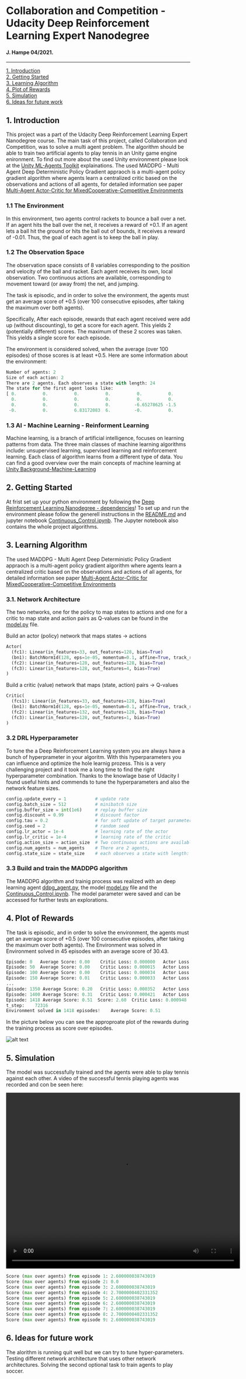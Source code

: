 # Collaboration and Competition - Udacity Deep Reinforcement Learning Expert Nanodegree
#### J. Hampe 04/2021.
---

[1. Introduction](#intro)  
[2. Getting Started](#start)  
[3. Learning Algorithm](#algo)  
[4. Plot of Rewards](#plot)  
[5. Simulation](#sim)  
[6. Ideas for future work](#future)  

[//]: # (Image References)
[image1]: ./media/score_episode.png "Score over Episode"
[image2]: ./media/game_set_match.mp4 "Trained Agent"

<a name="intro"></a>
## 1. Introduction 
This project was a part of the Udacity Deep Reinforcement Learning Expert Nanodegree course. The main task of this project, called Collaboration and Competition, was to solve a multi agent problem. The algorithm should be able to train two artificial agents to play tennis in an Unity game engine enironment. To find out more about the used Unity environment please look at the [Unity ML-Agents Toolkit](https://github.com/Unity-Technologies/ml-agents) explainations. The used MADDPG - Multi Agent Deep Deterministic Policy Gradient appraoch is a multi-agent policy gradient algorithm where agents learn a centralized critic based on the observations and actions of all agents, for detailed information see paper [Multi-Agent Actor-Critic for MixedCooperative-Competitive Environments](https://papers.nips.cc/paper/2017/file/68a9750337a418a86fe06c1991a1d64c-Paper.pdf)

### 1.1 The Environment 
In this environment, two agents control rackets to bounce a ball over a net. If an agent hits the ball over the net, it receives a reward of +0.1. If an agent lets a ball hit the ground or hits the ball out of bounds, it receives a reward of -0.01. Thus, the goal of each agent is to keep the ball in play.

### 1.2 The Observation Space 
The observation space consists of 8 variables corresponding to the position and velocity of the ball and racket. Each agent receives its own, local observation. Two continuous actions are available, corresponding to movement toward (or away from) the net, and jumping.

The task is episodic, and in order to solve the environment, the agents must get an average score of +0.5 (over 100 consecutive episodes, after taking the maximum over both agents).

Specifically, After each episode, rewards that each agent received were add up (without discounting), to get a score for each agent. 
This yields 2 (potentially different) scores. The maximum of these 2 scores was taken. This yields a single score for each episode.

The environment is considered solved, when the average (over 100 episodes) of those scores is at least +0.5.
Here are some information about the environment:
```python
Number of agents: 2
Size of each action: 2
There are 2 agents. Each observes a state with length: 24
The state for the first agent looks like: 
[ 0.          0.          0.          0.          0.          0.
  0.          0.          0.          0.          0.          0.
  0.          0.          0.          0.         -6.65278625 -1.5
 -0.          0.          6.83172083  6.         -0.          0.        ]
```
### 1.3 AI - Machine Learning - Reinforment Learning
Machine learning, is a branch of artificial intelligence, focuses on learning patterns from data. The three main classes of machine learning algorithms include: unsupervised learning, supervised learning and reinforcement learning. Each class of algorithm learns from a different type of data. You can find a good overview over the main concepts of machine learning at [Unity Background-Machine-Learning](https://github.com/Unity-Technologies/ml-agents/blob/master/docs/Background-Machine-Learning.md)

<a name="start"></a>
## 2. Getting Started 
At frist set up your python environment by following the [Deep Reinforcement Learning Nanodegree - dependencies](https://github.com/udacity/deep-reinforcement-learning#dependencies)!
To set up and run the environment please follow the generell instructions in the [README.md](./README.md) and jupyter notebook [Continuous_Control.ipynb](./Collaboration-and-Competition.ipynb). The Jupyter notebook also contains the whole project algorithms.

<a name="algo"></a>
## 3. Learning Algorithm 
The used MADDPG - Multi Agent Deep Deterministic Policy Gradient appraoch is a multi-agent policy gradient algorithm where agents learn a centralized critic based on the observations and actions of all agents, for detailed information see paper [Multi-Agent Actor-Critic for MixedCooperative-Competitive Environments](https://papers.nips.cc/paper/2017/file/68a9750337a418a86fe06c1991a1d64c-Paper.pdf)

### 3.1. Network Architecture 
The two networks, one for the policy to map states to actions and one for a critic to map state and action pairs as Q-values can be found in the [model.py](./model.py) file.

Build an actor (policy) network that maps states -> actions
```python
Actor(
  (fc1): Linear(in_features=33, out_features=128, bias=True)
  (bn1): BatchNorm1d(128, eps=1e-05, momentum=0.1, affine=True, track_running_stats=True)
  (fc2): Linear(in_features=128, out_features=128, bias=True)
  (fc3): Linear(in_features=128, out_features=4, bias=True)
)
```
Build a critic (value) network that maps (state, action) pairs -> Q-values
```python
Critic(
  (fcs1): Linear(in_features=33, out_features=128, bias=True)
  (bn1): BatchNorm1d(128, eps=1e-05, momentum=0.1, affine=True, track_running_stats=True)
  (fc2): Linear(in_features=132, out_features=128, bias=True)
  (fc3): Linear(in_features=128, out_features=1, bias=True)
)
```

### 3.2 DRL Hyperparameter 
To tune the a Deep Reinforcement Learning system you are always have a bunch of hyperprameter in your algoritm. With this hyperparameters you can influence and optimize the hole learnig prozess. This is a very challenging project and it took me a long time to find the right hyperparameter combination. Thanks to the knowlage base of Udacity I found useful hints and commends to tune the hyperparameters and also the network feature sizes.

```python
config.update_every = 1           # update rate
config.batch_size = 512           # minibatch size
config.buffer_size = int(1e6)     # replay buffer size
config.discount = 0.99            # discount factor
config.tau = 0.2                  # for soft update of target parameters
config.seed = 2                   # random seed
config.lr_actor = 1e-4            # learning rate of the actor
config.lr_critic = 1e-4           # learning rate of the critic
config.action_size = action_size  # Two continuous actions are available.
config.num_agents = num_agents    # There are 2 agents,
config.state_size = state_size    # each observes a state with length: 24
```
### 3.3 Build and train the MADDPG algorithm 
The MADDPG algorithm and trainig process was realized with an deep learning agent [ddpg_agent.py](./ddpg_agent.py), the model [model.py](./model.py) file and the [Continuous_Control.ipynb](./Collaboration-and-Competition.ipynb). The model parameter were saved and can be accessed for further tests an explorations.


<a name="plot"></a>
## 4. Plot of Rewards 
The task is episodic, and in order to solve the environment, the agents must get an average score of +0.5 (over 100 consecutive episodes, after taking the maximum over both agents).
The Environment was solved in Environment solved in 45 episodes with an average score of 30.43.
```python
Episode: 0   Average Score: 0.00	Critic Loss: 0.000000	Actor Loss: 0.000000	t_step:       15
Episode: 50  Average Score: 0.00	Critic Loss: 0.000015	Actor Loss: -0.005425	t_step:      797
Episode: 100 Average Score: 0.00	Critic Loss: 0.000034	Actor Loss: -0.000644	 t_step:     1558
Episode: 150 Average Score: 0.01	Critic Loss: 0.000033	Actor Loss: -0.007449	 t_step:    50461
...
Episode: 1350 Average Score: 0.20	Critic Loss: 0.000352	Actor Loss: -0.143723	 t_step:    55027
Episode: 1400 Average Score: 0.31	Critic Loss: 0.000421	Actor Loss: -0.193846	 t_step:    63224
Episode: 1418 Average Score: 0.51  Score: 2.60  Critic Loss: 0.000948  Actor Loss: -0.288310  
t_step:    72316
Environment solved in 1418 episodes!	Average Score: 0.51
```

In the picture below you can see the approproate plot of the rewards during the training process as score over episodes.

![alt text][image1] 

## 5. Simulation<a name="sim"></a>
The model was successfully trained and the agents were able to play tennis against each other.
A video of the successful tennis playing agents was recorded and con be seen here:
<!-- a![Video of the successful tennis playing agents][image2]-->
   
<video width="640" height="480" controls>
  <source src="./media/game_set_match.mp4" type="video/mp4">
</video>


```python
Score (max over agents) from episode 1: 2.600000038743019
Score (max over agents) from episode 2: 0.0
Score (max over agents) from episode 3: 2.600000038743019
Score (max over agents) from episode 4: 2.7000000402331352
Score (max over agents) from episode 5: 2.600000038743019
Score (max over agents) from episode 6: 2.600000038743019
Score (max over agents) from episode 7: 2.600000038743019
Score (max over agents) from episode 8: 2.7000000402331352
Score (max over agents) from episode 9: 2.600000038743019
```

<a name="future"></a>
## 6. Ideas for future work
The alorithm is running quit well but we can try to tune hyper-parameters.
Testing different network architecture that uses other network architectures.
Solving the second optional task to train agents to play soccer.



